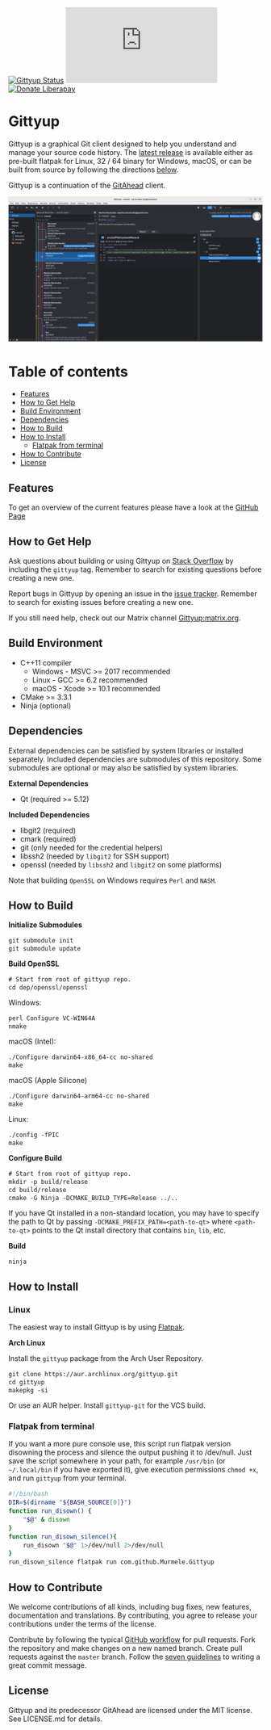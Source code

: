 [![Gittyup Status](https://github.com/Murmele/Gittyup/actions/workflows/build.yml/badge.svg?branch=master)](https://github.com/Murmele/Gittyup/actions/workflows/build.yml)
[![Matrix](https://img.shields.io/matrix/Gittyup:matrix.org?label=Matrix%20Chat)](https://matrix.to/#/#Gittyup:matrix.org)
[![Donate Liberapay](https://liberapay.com/assets/widgets/donate.svg)](https://liberapay.com/Gittyup/donate)

Gittyup
==================================

Gittyup is a graphical Git client designed to help you understand and manage your source code history. The [latest release](https://github.com/Murmele/Gittyup/releases/latest)
is available either as pre-built flatpak for Linux, 32 / 64 binary for Windows, macOS,
or can be built from source by following the directions [below](https://github.com/Murmele/Gittyup#how-to-build).

Gittyup is a continuation of the [GitAhead](https://github.com/gitahead/gitahead) client.

![Gittyup](https://raw.githubusercontent.com/Murmele/Gittyup/master/rsrc/screenshots/main_dark_orig.png)

Table of contents
=================
<!--ts-->
   * [Features](#features)
   * [How to Get Help](#how-to-get-help)
   * [Build Environment](#build-environment)
   * [Dependencies](#dependencies)
   * [How to Build](#how-to-build)
   * [How to Install](#how-to-install)
      * [Flatpak from terminal](#flatpak-from-terminal)
   * [How to Contribute](#how-to-contribute)
   * [License](#license)
<!--te-->

Features
---------------
To get an overview of the current features please have a look at the [GitHub Page](https://murmele.github.io/Gittyup/)

How to Get Help
---------------

Ask questions about building or using Gittyup on
[Stack Overflow](http://stackoverflow.com/questions/tagged/gittyup) by
including the `gittyup` tag. Remember to search for existing questions
before creating a new one.

Report bugs in Gittyup by opening an issue in the
[issue tracker](https://github.com/Murmele/gittyup/issues).
Remember to search for existing issues before creating a new one.

If you still need help, check out our Matrix channel
[Gittyup:matrix.org](https://matrix.to/#/#Gittyup:matrix.org).

Build Environment
-----------------

* C++11 compiler
  * Windows - MSVC >= 2017 recommended
  * Linux - GCC >= 6.2 recommended
  * macOS - Xcode >= 10.1 recommended
* CMake >= 3.3.1
* Ninja (optional)

Dependencies
------------

External dependencies can be satisfied by system libraries or installed
separately. Included dependencies are submodules of this repository. Some
submodules are optional or may also be satisfied by system libraries.

**External Dependencies**

* Qt (required >= 5.12)

**Included Dependencies**

* libgit2 (required)
* cmark (required)
* git (only needed for the credential helpers)
* libssh2 (needed by `libgit2` for SSH support)
* openssl (needed by `libssh2` and `libgit2` on some platforms)

Note that building `OpenSSL` on Windows requires `Perl` and `NASM`.

How to Build
------------

**Initialize Submodules**

    git submodule init
    git submodule update

**Build OpenSSL**

    # Start from root of gittyup repo.
    cd dep/openssl/openssl

Windows:

    perl Configure VC-WIN64A
    nmake

macOS (Intel):

    ./Configure darwin64-x86_64-cc no-shared
    make

macOS (Apple Silicone)

    ./Configure darwin64-arm64-cc no-shared
    make

Linux:

    ./config -fPIC
    make

**Configure Build**

    # Start from root of gittyup repo.
    mkdir -p build/release
    cd build/release
    cmake -G Ninja -DCMAKE_BUILD_TYPE=Release ../..

If you have Qt installed in a non-standard location, you may have to
specify the path to Qt by passing `-DCMAKE_PREFIX_PATH=<path-to-qt>`
where `<path-to-qt>` points to the Qt install directory that contains
`bin`, `lib`, etc.

**Build**

    ninja

How to Install
-----------------
### Linux

The easiest way to install Gittyup is by using [Flatpak](https://flathub.org/apps/details/com.github.Murmele.Gittyup).

**Arch Linux**

Install the `gittyup` package from the Arch User Repository.

	git clone https://aur.archlinux.org/gittyup.git
	cd gittyup
	makepkg -si

Or use an AUR helper.
Install `gittyup-git` for the VCS build.

### Flatpak from terminal

If you want a more pure console use, this script run flatpak version disowning the process and silence the output pushing it to /dev/null.
Just save the script somewhere in your path, for example `/usr/bin` (or `~/.local/bin` if you have exported it), give execution permissions `chmod +x`, and run `gittyup` from your terminal.

```bash
#!/bin/bash
DIR=$(dirname "${BASH_SOURCE[0]}")
function run_disown() {
    "$@" & disown
}
function run_disown_silence(){
    run_disown "$@" 1>/dev/null 2>/dev/null
}
run_disown_silence flatpak run com.github.Murmele.Gittyup
```


How to Contribute
-----------------

We welcome contributions of all kinds, including bug fixes, new features,
documentation and translations. By contributing, you agree to release
your contributions under the terms of the license.

Contribute by following the typical
[GitHub workflow](https://docs.github.com/en/get-started/quickstart/github-flow)
for pull requests. Fork the repository and make changes on a new named
branch. Create pull requests against the `master` branch. Follow the
[seven guidelines](https://chris.beams.io/posts/git-commit/) to writing a
great commit message.

License
-------

Gittyup and its predecessor GitAhead are licensed under the MIT license. See LICENSE.md for details.
